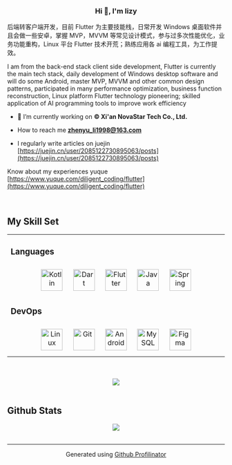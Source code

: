 
  

### <div align="center">Hi 👋, I'm lizy
后端转客户端开发，目前 Flutter 为主要技能栈，日常开发 Windows 桌面软件并且会做一些安卓，掌握 MVP，MVVM 等常见设计模式，参与过多次性能优化，业务功能重构，Linux 平台 Flutter 技术开荒；熟练应用各 ai 编程工具，为工作提效。

I am from the back-end stack client side development, Flutter is currently the main tech stack, daily development of Windows desktop software and will do some Android, master MVP, MVVM and other common design patterns, participated in many performance optimization, business function reconstruction, Linux platform Flutter technology pioneering; skilled application of AI programming tools to improve work efficiency</div>  
  

- 🔭 I’m currently working on **© Xi'an NovaStar Tech Co., Ltd.**  
  

- How to reach me **zhenyu_li1998@163.com**  
  

-  I regularly write articles on juejin [https://juejin.cn/user/2085122730895063/posts](https://juejin.cn/user/2085122730895063/posts)

 Know about my experiences yuque [https://www.yuque.com/diligent_coding/flutter](https://www.yuque.com/diligent_coding/flutter)
  
  

<br/>  


## My Skill Set  
<table><tr><td valign="top" width="33%">



### Languages   
<div align="center">  
<a href="https://kotlinlang.org/" target="_blank"><img style="margin: 10px" src="https://profilinator.rishav.dev/skills-assets/kotlinlang-icon.svg" alt="Kotlin" height="50" /></a>  
<a href="https://dart.dev/" target="_blank"><img style="margin: 10px" src="https://profilinator.rishav.dev/skills-assets/dartlang-icon.svg" alt="Dart" height="50" /></a>  
<a href="https://flutter.dev/" target="_blank"><img style="margin: 10px" src="https://profilinator.rishav.dev/skills-assets/flutterio-icon.svg" alt="Flutter" height="50" /></a>  
<a href="https://www.java.com/" target="_blank"><img style="margin: 10px" src="https://profilinator.rishav.dev/skills-assets/java-original-wordmark.svg" alt="Java" height="50" /></a>  
<a href="https://docs.spring.io/spring-framework/docs/3.0.x/reference/expressions.html#:~:text=The%20Spring%20Expression%20Language%20(SpEL,and%20basic%20string%20templating%20functionality." target="_blank"><img style="margin: 10px" src="https://profilinator.rishav.dev/skills-assets/springio-icon.svg" alt="Spring" height="50" /></a>  
</div>




### DevOps  
<div align="center">  
<a href="https://www.linux.org/" target="_blank"><img style="margin: 10px" src="https://profilinator.rishav.dev/skills-assets/linux-original.svg" alt="Linux" height="50" /></a>  
<a href="https://github.com/" target="_blank"><img style="margin: 10px" src="https://profilinator.rishav.dev/skills-assets/git-scm-icon.svg" alt="Git" height="50" /></a>  
<a href="https://www.android.com/intl/en_in/" target="_blank"><img style="margin: 10px" src="https://profilinator.rishav.dev/skills-assets/android-original-wordmark.svg" alt="Android" height="50" /></a>  
<a href="https://www.mysql.com/" target="_blank"><img style="margin: 10px" src="https://profilinator.rishav.dev/skills-assets/mysql-original-wordmark.svg" alt="MySQL" height="50" /></a>  
<a href="https://www.figma.com/" target="_blank"><img style="margin: 10px" src="https://profilinator.rishav.dev/skills-assets/figma-icon.svg" alt="Figma" height="50" /></a>  
</div>

</td></tr></table>  

<br/>  


  

<br/>  



  



<div align="center">
<img src="https://komarev.com/ghpvc/?username=lizy-coding&&style=flat-square" align="center" />
</div>  
  

<br/>  


## Github Stats  
<div align="center"><img src="https://github-readme-stats.vercel.app/api?username=lizy-coding&show_icons=true&count_private=true&hide_border=true" align="center" /></div>  

<br/>  


----
<div align="center">Generated using <a href="https://profilinator.rishav.dev/" target="_blank">Github Profilinator</a></div>
